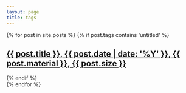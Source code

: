```yaml
---
layout: page
title: tags
---
```

<div class = "posts">
  <article>
    {% for post in site.posts %}
      {% if post.tags contains 'untitled' %}
        <h1><a href="{{ site.baseurl }}{{ post.url }}">{{ post.title }}, {{ post.date | date: '%Y' }}, {{ post.material }}, {{ post.size }}</a></h1>
      {% endif  %}
  </article>
    {% endfor %}
</div>
